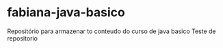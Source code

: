 # fabiana-java-basico
Repositório para armazenar to conteudo do curso de java basico
Teste de repositorio
